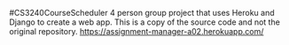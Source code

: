#CS3240CourseScheduler
4 person group project that uses Heroku and Django to create a web app. This is a copy of the source code and not the original repository.
https://assignment-manager-a02.herokuapp.com/
